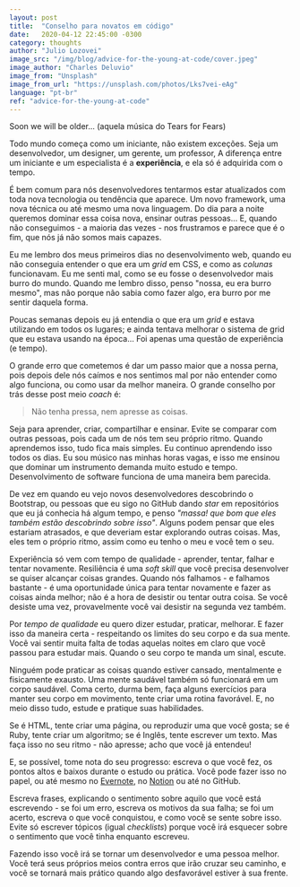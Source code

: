 ```yaml
---
layout: post
title:  "Conselho para novatos em código"
date:   2020-04-12 22:45:00 -0300
category: thoughts
author: "Julio Lozovei"
image_src: "/img/blog/advice-for-the-young-at-code/cover.jpeg"
image_author: "Charles Deluvio"
image_from: "Unsplash"
image_from_url: "https://unsplash.com/photos/Lks7vei-eAg"
language: "pt-br"
ref: "advice-for-the-young-at-code"
---
```

Soon we will be older... (aquela música do Tears for Fears) 
<!--more-->  
Todo mundo começa como um iniciante, não existem exceções. Seja um desenvolvedor, um designer, um gerente, um professor, A diferença entre um iniciante e um especialista é a **experiência**, e ela só é adquirida com o tempo.

É bem comum para nós desenvolvedores tentarmos estar atualizados com toda nova tecnologia ou tendência que aparece. Um novo framework, uma nova técnica ou até mesmo uma nova linguagem. Do dia para a noite queremos dominar essa coisa nova, ensinar outras pessoas... E, quando não conseguimos - a maioria das vezes - nos frustramos e parece que é o fim, que nós já não somos mais capazes.

Eu me lembro dos meus primeiros dias no desenvolvimento web, quando eu não conseguia entender o que era um _grid_ em CSS, e como as _colunas_ funcionavam. Eu me senti mal, como se eu fosse o desenvolvedor mais burro do mundo. Quando me lembro disso, penso "nossa, eu era burro mesmo", mas não porque não sabia como fazer algo, era burro por me sentir daquela forma.

Poucas semanas depois eu já entendia o que era um _grid_ e estava utilizando em todos os lugares; e ainda tentava melhorar o sistema de grid que eu estava usando na época... Foi apenas uma questão de experiência (e tempo).

O grande erro que cometemos é dar um passo maior que a nossa perna, pois depois dele nós caímos e nos sentimos mal por não entender como algo funciona, ou como usar da melhor maneira. O grande conselho por trás desse post meio _coach_ é:

> Não tenha pressa, nem apresse as coisas.

Seja para aprender, criar, compartilhar e ensinar. Evite se comparar com outras pessoas, pois cada um de nós tem seu próprio ritmo. Quando aprendemos isso, tudo fica mais simples. Eu continuo aprendendo isso todos os dias. Eu sou músico nas minhas horas vagas, e isso me ensinou que dominar um instrumento demanda muito estudo e tempo. Desenvolvimento de software funciona de uma maneira bem parecida.

De vez em quando eu vejo novos desenvolvedores descobrindo o Bootstrap, ou pessoas que eu sigo no GitHub dando _star_ em repositórios que eu já conhecia há algum tempo, e penso _"massa! que bom que eles também estão descobrindo sobre isso"_. Alguns podem pensar que eles estariam atrasados, e que deveriam estar explorando outras coisas. Mas, eles tem o próprio ritmo, assim como eu tenho o meu e você tem o seu.

Experiência só vem com tempo de qualidade - aprender, tentar, falhar e tentar novamente. Resiliência é uma _soft skill_ que você precisa desenvolver se quiser alcançar coisas grandes. Quando nós falhamos - e falhamos bastante - é uma oportunidade única para tentar novamente e fazer as coisas ainda melhor; não é a hora de desistir ou tentar outra coisa. Se você desiste uma vez, provavelmente você vai desistir na segunda vez também.

Por _tempo de qualidade_ eu quero dizer estudar, praticar, melhorar. E fazer isso da maneira certa - respeitando os limites do seu corpo e da sua mente. Você vai sentir muita falta de todas aquelas noites em claro que você passou para estudar mais. Quando o seu corpo te manda um sinal, escute.

Ninguém pode praticar as coisas quando estiver cansado, mentalmente e fisicamente exausto. Uma mente saudável também só funcionará em um corpo saudável. Coma certo, durma bem, faça alguns exercícios para manter seu corpo em movimento, tente criar uma rotina favorável. E, no meio disso tudo, estude e pratique suas habilidades.

Se é HTML, tente criar uma página, ou reproduzir uma que você gosta; se é Ruby, tente criar um algoritmo; se é Inglês, tente escrever um texto. Mas faça isso no seu ritmo - não apresse; acho que você já entendeu!

E, se possível, tome nota do seu progresso: escreva o que você fez, os pontos altos e baixos durante o estudo ou prática. Você pode fazer isso no papel, ou até mesmo no [Evernote](https://evernote.com/intl/pt-br), no [Notion](https://www.notion.so/) ou até no GitHub.

Escreva frases, explicando o sentimento sobre aquilo que você está escrevendo - se foi um erro, escreva os motivos da sua falha; se foi um acerto, escreva o que você conquistou, e como você se sente sobre isso. Evite só escrever tópicos (igual _checklists_) porque você irá esquecer sobre o sentimento que você tinha enquanto escreveu.

Fazendo isso você irá se tornar um desenvolvedor e uma pessoa melhor. Você terá seus próprios meios contra erros que irão cruzar seu caminho, e você se tornará mais prático quando algo desfavorável estiver à sua frente.
